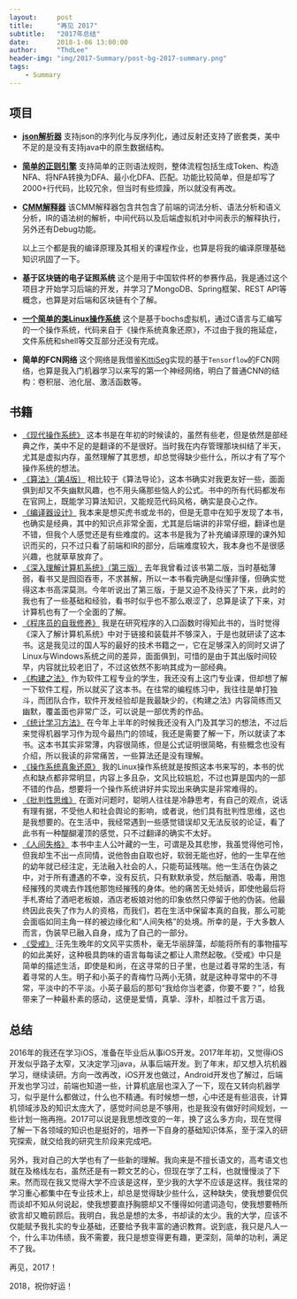 ```yaml
---
layout:     post
title:      "再见 2017"
subtitle:   "2017年总结"
date:       2018-1-06 13:00:00
author:     "ThdLee"
header-img: "img/2017-Summary/post-bg-2017-summary.png"
tags:
    - Summary
---
```


## 项目

* **[json解析器](https://github.com/ThdLee/THDJson)** 支持json的序列化与反序列化，通过反射还支持了嵌套类，美中不足的是没有支持java中的原生数据结构。

* **[简单的正则引擎](https://github.com/ThdLee/THDRegex)** 支持简单的正则语法规则，整体流程包括生成Token、构造NFA、将NFA转换为DFA、最小化DFA、匹配。功能比较简单，但是却写了2000+行代码，比较冗余，但当时有些烦躁，所以就没有再改。

* **[CMM解释器](https://github.com/ThdLee/CMMInterpreter)** 该CMM解释器包含共包含了前端的词法分析、语法分析和语义分析，IR的语法树的解析，中间代码以及后端虚拟机对中间表示的解释执行，另外还有Debug功能。

  以上三个都是我的编译原理及其相关的课程作业，也算是将我的编译原理基础知识巩固了一下。

* **基于区块链的电子证照系统** 这个是用于中国软件杯的参赛作品，我是通过这个项目才开始学习后端的开发，并学习了MongoDB、Spring框架、REST API等概念，也算是对后端和区块链有个了解。

* **[一个简单的类Linux操作系统](https://github.com/ThdLee/ElephantOS)** 这个是基于bochs虚拟机，通过C语言与汇编写的一个操作系统，代码来自于《操作系统真象还原》，不过由于我的拖延症，文件系统和shell等交互部分还没有完成。

* **简单的FCN网络** 这个网络是我借鉴[KittiSeg](https://github.com/MarvinTeichmann/KittiSeg)实现的基于`Tensorflow`的FCN网络，也算是我入门机器学习以来写的第一个神经网络，明白了普通CNN的结构：卷积层、池化层、激活函数等。

## 书籍

* [《现代操作系统》](https://book.douban.com/subject/3852290/) 这本书是在年初的时候读的，虽然有些老，但是依然是部经典之作，美中不足的是翻译的不是很好。当时我在内存管理那块纠结了半天，尤其是虚拟内存，虽然理解了其思想，却总觉得缺少些什么，所以才有了写个操作系统的想法。
* [《算法》（第4版）](https://book.douban.com/subject/19952400/) 相比较于《算法导论》，这本书确实对我更友好一些，面面俱到却又不失幽默风趣，也不用头痛那些恼人的公式。书中的所有代码都发布在官网上，既能学习算法知识，又能规范代码风格，确实是良心之作。
* [《编译器设计》](https://book.douban.com/subject/20436488/) 我本来是想买虎书或龙书的，但是无意中在知乎发现了本书，也确实是经典，其中的知识点非常全面，尤其是后端讲的非常仔细，翻译也是不错，但我个人感觉还是有些难度的。这本书是我为了补充编译原理的课外知识而买的，只不过只看了前端和IR的部分，后端难度较大，我本身也不是很感兴趣，也就草草放弃了。
* [《深入理解计算机系统》（第三版）](https://book.douban.com/subject/26912767/) 去年我曾看过该书第二版，当时基础薄弱，看书又是囫囵吞枣，不求甚解，所以一本书看完确是似懂非懂，但确实觉得这本书高深莫测。今年听说出了第三版，于是又迫不及待买了下来，此时的我也有了一些基础和经验，看书时似乎也不那么艰涩了，总算是读了下来，对计算机也有了一个全面的了解。
* [《程序员的自我修养》](https://book.douban.com/subject/3652388/) 我是在研究程序的入口函数时得知此书的，当时觉得《深入了解计算机系统》中对于链接和装载并不够深入，于是也就研读了这本书。这是我见过的国人写的最好的技术书籍之一，它在足够深入的同时又讲了Linux与Windows系统之间的差异，面面俱到，可惜的是由于其出版时间较早，内容就比较老旧了，不过这依然不影响其成为一部经典。
* [《构建之法》](https://book.douban.com/subject/26577755/) 作为软件工程专业的学生，我还没有上这门专业课，但却想了解一下软件工程，所以就买了这本书。在往常的编程练习中，我往往是单打独斗，而团队合作，软件开发经验却是我最缺少的，《构建之法》内容简练而又幽默，覆盖面也非常广泛，可以说是一部优秀的作品。
* [《统计学习方法》](https://book.douban.com/subject/10590856/) 在今年上半年的时候我还没有入门及其学习的想法，不过后来觉得机器学习作为现今最热门的领域，我还是需要了解一下，所以就读了本书。这本书其实非常薄，内容很简练，但是公式证明很简略，有些概念也没有介绍，所以我读的非常痛苦，一些算法还是没有理解。
* [《操作系统真象还原》](https://book.douban.com/subject/26745156/) 我的Linux操作系统就是按照这本书来写的，本书的优点和缺点都非常明显，内容上多且杂，文风比较尴尬，不过也算是国内的一部不错的作品，想要将一个操作系统讲好并实现出来确实是非常难得的。
* [《批判性思维》](https://book.douban.com/subject/26278795/) 在面对问题时，聪明人往往是冷静思考，有自己的观点，说话有理有据，不受他人和社会舆论的影响，或者说，他们具有批判性思维，这也是我想要的。在生活中，我经常遇到一些感觉错误却又无法反驳的论证，看了此书有一种醍醐灌顶的感觉，只不过翻译的确实不太好。
* [《人间失格》](https://book.douban.com/subject/4011670/) 本书中主人公叶藏的一生，可谓是及其悲惨，我虽觉得他可怜，但我却生不出一点同情，说他咎由自取也好，软弱无能也好，他的一生早在他的幼年就已经注定，无法融入社会的人，只能苟延残喘。他一生活在伪装之中，对于所有遭遇的不幸，没有反抗，只有默默承受，然后酗酒、吸毒，用饱经摧残的灵魂去作践他那饱经摧残的身体。他的痛苦无处倾诉，即使他最后将手札寄给了酒吧老板娘，酒店老板娘对他的印象依然只停留于他的伪装。他最终因此丧失了作为人的资格，而我们，若在生活中保留本真的自我，那么可能会面临如同主角一样的被边缘化和“人间失格”的处境。所幸的是，于大多数人而言，伪装早已融入自身，成为了自己的一部分。
* [《受戒》](https://book.douban.com/subject/1760432/) 汪先生晚年的文风平实质朴，毫无华丽辞藻，却能将所有的事物描写的如此美好，这种极具韵味的语言每每读之都让人肃然起敬。《受戒》中只是简单的描述生活，即使是和尚，在这寻常的日子里，也是过着寻常的生活，有着寻常的人生。明子和小英子的青梅竹马两小无猜，就是这种寻常中的不寻常，平淡中的不平淡。小英子最后的那句“我给你当老婆，你要不要？”，给我带来了一种最朴素的感动，这便是爱情，真挚、淳朴，却胜过千言万语。

## 总结

2016年的我还在学习iOS，准备在毕业后从事iOS开发。2017年年初，又觉得iOS开发似乎路子太窄，又决定学习java，从事后端开发。到了年末，却又想入坑机器学习，继续读研。方向一改再改，iOS开发也做过，Android开发也了解过，后端开发也学习过，前端也知道一些，计算机底层也深入了一下，现在又转向机器学习，似乎是什么都做过，什么也不精通。有时候想一想，心中还是有些沮丧，计算机领域涉及的知识太庞大了，感觉时间总是不够用，也是我没有做好时间规划，一些计划一拖再拖。2017可以说是我思想改变的一年，换了这么多方向，现在觉得了解一下各领域的知识也是挺好的，培养一下自身的基础知识体系，至于深入的研究探索，就交给我的研究生阶段来完成吧。

另外，我对自己的大学也有了一些新的理解。我向来是不擅长语文的，高考语文也就在及格线左右，虽然还是有一颗文艺的心，但现在学了工科，也就慢慢淡了下来。然而现在我又觉得大学不应该是这样，至少我的大学不应该是这样。我往常的学习重心都集中在专业技术上，却总是觉得缺少些什么，这种缺失，使我想要侃侃而谈却不知从何说起，使我想要直抒胸臆却又不懂得如何遣词造句，使我想要畅所欲言却又瞻前顾后。我明白，我总是想的太多，书却读的太少。我的大学，应该不仅能赋予我扎实的专业基础，还要给予我丰富的通识教育。说到底，我只是凡人一个，什么丰功伟绩，我不需要，我只是想变得更有趣，更深刻，简单的功利，满足不了我。

再见，2017！

2018，祝你好运！